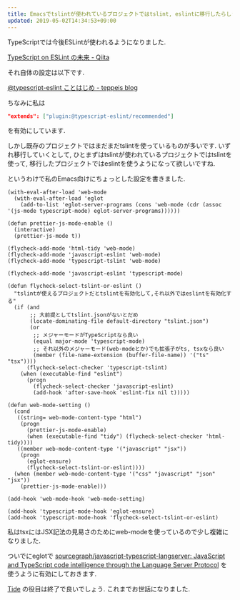 ```yaml
---
title: Emacsでtslintが使われているプロジェクトではtslint, eslintに移行したらしきプロジェクトではeslintが使われるようにする
updated: 2019-05-02T14:34:53+09:00
---
```


TypeScriptでは今後ESLintが使われるようになりました.

[TypeScript on ESLint の未来 - Qiita](https://qiita.com/mysticatea/items/aaf677928e965abe093d)

それ自体の設定は以下です.

[\@typescript-eslint ことはじめ - teppeis blog](https://teppeis.hatenablog.com/entry/2019/02/typescript-eslint)

ちなみに私は

~~~json
"extends": ["plugin:@typescript-eslint/recommended"]
~~~

を有効にしています.

しかし既存のプロジェクトではまだまだtslintを使っているものが多いです.
いずれ移行していくとして,
ひとまずはtslintが使われているプロジェクトではtslintを使って,
移行したプロジェクトではeslintを使うようになって欲しいですね.

というわけで私のEmacs向けにちょっとした設定を書きました.

~~~elisp
(with-eval-after-load 'web-mode
  (with-eval-after-load 'eglot
    (add-to-list 'eglot-server-programs (cons 'web-mode (cdr (assoc '(js-mode typescript-mode) eglot-server-programs))))))

(defun prettier-js-mode-enable ()
  (interactive)
  (prettier-js-mode t))

(flycheck-add-mode 'html-tidy 'web-mode)
(flycheck-add-mode 'javascript-eslint 'web-mode)
(flycheck-add-mode 'typescript-tslint 'web-mode)

(flycheck-add-mode 'javascript-eslint 'typescript-mode)

(defun flycheck-select-tslint-or-eslint ()
  "tslintが使えるプロジェクトだとtslintを有効化して,それ以外ではeslintを有効化する"
  (if (and
       ;; 大前提としてtslint.jsonがないとだめ
       (locate-dominating-file default-directory "tslint.json")
       (or
        ;; メジャーモードがTypeScriptなら良い
        (equal major-mode 'typescript-mode)
        ;; それ以外のメジャーモード(web-modeとか)でも拡張子がts, tsxなら良い
        (member (file-name-extension (buffer-file-name)) '("ts" "tsx"))))
      (flycheck-select-checker 'typescript-tslint)
    (when (executable-find "eslint")
      (progn
        (flycheck-select-checker 'javascript-eslint)
        (add-hook 'after-save-hook 'eslint-fix nil t)))))

(defun web-mode-setting ()
  (cond
   ((string= web-mode-content-type "html")
    (progn
      (prettier-js-mode-enable)
      (when (executable-find "tidy") (flycheck-select-checker 'html-tidy))))
   ((member web-mode-content-type '("javascript" "jsx"))
    (progn
      (eglot-ensure)
      (flycheck-select-tslint-or-eslint))))
  (when (member web-mode-content-type '("css" "javascript" "json" "jsx"))
    (prettier-js-mode-enable)))

(add-hook 'web-mode-hook 'web-mode-setting)

(add-hook 'typescript-mode-hook 'eglot-ensure)
(add-hook 'typescript-mode-hook 'flycheck-select-tslint-or-eslint)
~~~

私はtsxにはJSX記法の見易さのためにweb-modeを使っているので少し複雑になりました.

ついでにeglotで
[sourcegraph/javascript-typescript-langserver: JavaScript and TypeScript code intelligence through the Language Server Protocol](https://github.com/sourcegraph/javascript-typescript-langserver)
を使うように有効にしておきます.

[Tide](https://github.com/ananthakumaran/tide)
の役目は終了で良いでしょう.
これまでお世話になりました.
